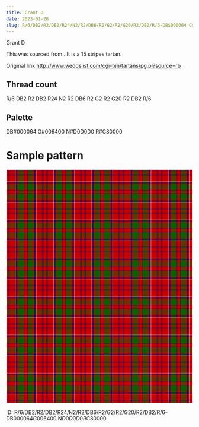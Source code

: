 ```yaml
---
title: Grant D
date: 2023-01-28
slug: R/6/DB2/R2/DB2/R24/N2/R2/DB6/R2/G2/R2/G20/R2/DB2/R/6-DB$000064 G$006400 N$D0D0D0 R$C80000
---
```

Grant D

This was sourced from <no value>.  It is a 15 stripes tartan.

Original link http://www.weddslist.com/cgi-bin/tartans/pg.pl?source=rb

## Thread count
R/6 DB2 R2 DB2 R24 N2 R2 DB6 R2 G2 R2 G20 R2 DB2 R/6

## Palette
DB#000064 G#006400 N#D0D0D0 R#C80000

# Sample pattern

![Tartan detail](tartan.png "R/6 DB2 R2 DB2 R24 N2 R2 DB6 R2 G2 R2 G20 R2 DB2 R/6 tartan")

ID: R/6/DB2/R2/DB2/R24/N2/R2/DB6/R2/G2/R2/G20/R2/DB2/R/6-DB$000064 G$006400 N$D0D0D0 R$C80000